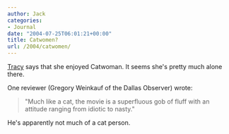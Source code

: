 ```yaml
---
author: Jack
categories:
- Journal
date: "2004-07-25T06:01:21+00:00"
title: Catwomen?
url: /2004/catwomen/
---
```


[Tracy][1] says that she enjoyed Catwoman. It seems she's pretty much alone there.

One reviewer (Gregory Weinkauf of the Dallas Observer) wrote:

> 
> 
> "Much like a cat, the movie is a superfluous gob of fluff with an attitude ranging from idiotic to nasty."
> 
> 

He's apparently not much of a cat person.

 [1]: http://www.sistercat.com/archives/001176.php